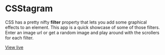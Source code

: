 # CSStagram
CSS has a pretty nifty <strong>filter</strong> property that lets you add some graphical effects to an element. This app is a quick showcase of some of those filters. Enter an image url or get a random image and play around with the scrollers for each filter.

[View live](http://foregoing-net.surge.sh/)
